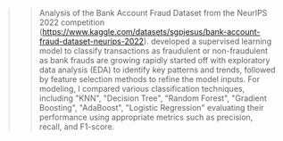 >> Analysis of the Bank Account Fraud Dataset from the NeurIPS 2022 competition (https://www.kaggle.com/datasets/sgpjesus/bank-account-fraud-dataset-neurips-2022). 
>> developed a supervised learning model to classify transactions as fraudulent or non-fraudulent as bank frauds are growing rapidly
>>started off with exploratory data analysis (EDA) to identify key patterns and trends, followed by feature selection methods to refine the  model inputs. For modeling, I compared various classification techniques, including "KNN", "Decision Tree", "Random Forest", "Gradient Boosting", "AdaBoost", "Logistic Regression" evaluating their performance using appropriate metrics such as precision, recall, and F1-score.
